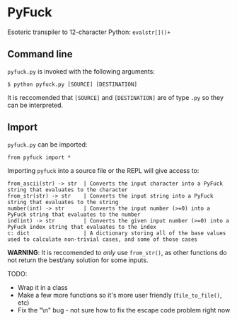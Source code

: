# PyFuck
Esoteric transpiler to 12-character Python: `evalstr[]()+`

## Command line
`pyfuck.py` is invoked with the following arguments:
```
$ python pyfuck.py [SOURCE] [DESTINATION]
```
It is reccomended that `[SOURCE]` and `[DESTINATION]` are of type `.py` so they can be interpreted.

## Import
`pyfuck.py` can be imported:
```
from pyfuck import *
```
Importing `pyfuck` into a source file or the REPL will give access to:
```
from_ascii(str) -> str  | Converts the input character into a PyFuck string that evaluates to the character
from_str(str) -> str    | Converts the input string into a PyFuck string that evaluates to the string
number(int) -> str      | Converts the input number (>=0) into a PyFuck string that evaluates to the number
ind(int) -> str         | Converts the given input number (>=0) into a PyFuck index string that evaluates to the index
c: dict                 | A dictionary storing all of the base values used to calculate non-trivial cases, and some of those cases
```
**WARNING**: It is reccomended to _only_ use `from_str()`, as other functions do not return the best/any solution for some inputs.

TODO:
- Wrap it in a class
- Make a few more functions so it's more user friendly (`file_to_file()`, etc)
- Fix the "\n" bug - not sure how to fix the escape code problem right now
